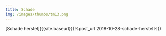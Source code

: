 ```yaml
---
title: Schade
img: /images/thumbs/tm13.png
---
```

[Schade herstel]({{site.baseurl}}{%post_url 2018-10-28-schade-herstel%})